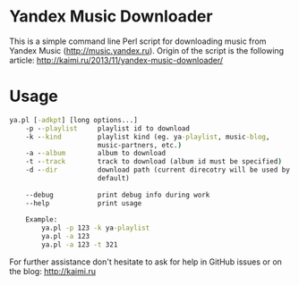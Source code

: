 Yandex Music Downloader
=====================

This is a simple command line Perl script for downloading music from Yandex Music (http://music.yandex.ru).
Origin of the script is the following article: http://kaimi.ru/2013/11/yandex-music-downloader/

# Usage

```bat
ya.pl [-adkpt] [long options...]
	-p --playlist     playlist id to download
	-k --kind         playlist kind (eg. ya-playlist, music-blog,
	                  music-partners, etc.)
	-a --album        album to download
	-t --track        track to download (album id must be specified)
	-d --dir          download path (current direcotry will be used by
	                  default)
	                
	--debug           print debug info during work
	--help            print usage
	                
	Example:        
		ya.pl -p 123 -k ya-playlist
		ya.pl -a 123   
		ya.pl -a 123 -t 321
```

For further assistance don't hesitate to ask for help in GitHub issues or on the blog: http://kaimi.ru

